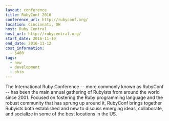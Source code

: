 ```yaml
---
layout: conference
title: RubyConf 2016
conference_url: http://rubyconf.org/
location: Cincinnati, OH
host: Ruby Central
host_url: http://rubycentral.org/
start_date: 2016-11-10
end_date: 2016-11-12
cost_information:
  - $400
tags:
  - new
  - development
  - ohio
---
```


The International Ruby Conference -- more commonly known as RubyConf -- has been the main annual gathering of Rubyists from around the world since 2001. Focused on fostering the Ruby programming language and the robust community that has sprung up around it, RubyConf brings together Rubyists both established and new to discuss emerging ideas, collaborate, and socialize in some of the best locations in the US.
